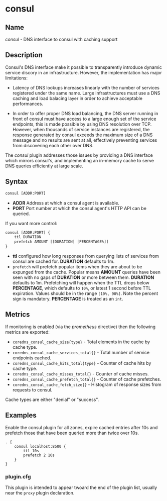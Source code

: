 # consul

## Name

*consul* - DNS interface to consul with caching support

## Description

Consul's DNS interface make it possible to transparently introduce dynamic
service discory in an infrastructure. However, the implementation has major
limitations:

- Latency of DNS lookups increases linearly with the number of services
registered under the same name. Large infrastructures must use a DNS caching and
load balacing layer in order to achieve acceptable performances.

- In order to offer proper DNS load balancing, the DNS server running in front
of  consul must have access to a large enough set of the service endpoints, this
is made possible by using DNS resolution over TCP. However, when thousands of
service instances are registered, the response generated by consul exceeds the
maximum size of a DNS message and no results are sent at all, effectively
preventing services from discovering each other over DNS.

The *consul* plugin addresses those issues by providing a DNS interface which
mirrors consul's, and implementing an in-memory cache to serve DNS queries
efficiently at large scale.

## Syntax

~~~ txt
consul [ADDR:PORT]
~~~

* **ADDR** Address at which a consul agent is available.
* **PORT** Port number at which the consul agent's HTTP API can be queried.

If you want more control:

~~~ txt
consul [ADDR:PORT] {
    ttl DURATION
    prefetch AMOUNT [[DURATION] [PERCENTAGE%]]
}
~~~

* **ttl** configured how long responses from querying lists of services from
  consul are cached for. **DURATION** defaults to 1m.
* `prefetch` will prefetch popular items when they are about to be expunged
  from the cache.
  Popular means **AMOUNT** queries have been seen with no gaps of **DURATION**
  or more between them. **DURATION** defaults to 1m. Prefetching will happen
  when the TTL drops below **PERCENTAGE**, which defaults to `10%`, or latest 1
  second before TTL expiration. Values should be in the range `[10%, 90%]`.
  Note the percent sign is mandatory. **PERCENTAGE** is treated as an `int`.

## Metrics

If monitoring is enabled (via the *prometheus* directive) then the following metrics are exported:

* `coredns_consul_cache_size{type}` - Total elements in the cache by cache type.
* `coredns_consul_cache_services_total{}` - Total number of service endpoints cached.
* `coredns_consul_cache_hits_total{type}` - Counter of cache hits by cache type.
* `coredns_consul_cache_misses_total{}` - Counter of cache misses.
* `coredns_consul_cache_prefetch_total{}` - Counter of cache prefetches.
* `coredns_consul_cache_fetch_size{}` - Histogram of response sizes from requests to consul.

Cache types are either "denial" or "success".

## Examples

Enable the consul plugin for all zones, expire cached entries after 10s and
prefetch those that have been queried more than twice over 10s.

~~~ corefile
. {
    consul localhost:8500 {
        ttl 10s
        prefetch 2 10s
    }
}
~~~

### plugin.cfg

This plugin is intended to appear twoard the end of the plugin list, usually
near the `proxy` plugin declaration.
